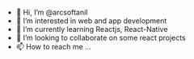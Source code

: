 - 👋 Hi, I’m @arcsoftanil
- 👀 I’m interested in web and app development 
- 🌱 I’m currently learning Reactjs, React-Native
- 💞️ I’m looking to collaborate on some react projects 
- 📫 How to reach me ...

<!---
arcsoftanil/arcsoftanil is a ✨ special ✨ repository because its `README.md` (this file) appears on your GitHub profile.
You can click the Preview link to take a look at your changes.
--->
